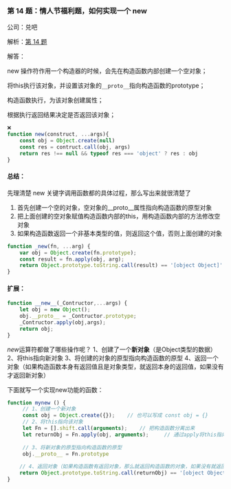 ### 第 14 题：情人节福利题，如何实现一个 new

公司：兑吧

解析：[第 14 题](https://github.com/Advanced-Frontend/Daily-Interview-Question/issues/12)

解答：

new 操作符作用一个构造器的时候，会先在构造函数内部创建一个空对象；

将this执行该对象，并设置该对象的`__proto__`指向构造函数的prototype；

构造函数执行，为该对象创建属性；

根据执行返回结果决定是否返回该对象；



```javascript
❌
function new(construct, ...args){
    const obj = Object.create(null)
    const res = contruct.call(obj, args)
    return res !== null && typeof res === 'object' ? res : obj
}
```

#### 总结：

先理清楚 new 关键字调用函数都的具体过程，那么写出来就很清楚了

1. 首先创建一个空的对象，空对象的__proto__属性指向构造函数的原型对象
2. 把上面创建的空对象赋值构造函数内部的this，用构造函数内部的方法修改空对象
3. 如果构造函数返回一个非基本类型的值，则返回这个值，否则上面创建的对象

```js
function _new(fn, ...arg) {
    var obj = Object.create(fn.prototype);
    const result = fn.apply(obj, arg);
    return Object.prototype.toString.call(result) == '[object Object]' ? result : obj;
}
```

#### 扩展：



```js
function __new__(_Contructor,...args) {
	let obj = new Object();
	obj.__proto__ = _Contructor.prototype;
	_Contructor.apply(obj,args);
	return obj;
}
```

*new*运算符都做了哪些操作呢？
1、创建了一个**新对象**（是Object类型的数据）
2、将this指向新对象
3、将创建的对象的原型指向构造函数的原型
4、返回一个对象（如果构造函数本身有返回值且是对象类型，就返回本身的返回值，如果没有才返回新对象）

下面就写一个实现new功能的函数：

```js
function mynew () {
     // 1、创建一个新对象
     const obj = Object.create({});    // 也可以写成 const obj = {}
     // 2、将this指向该对象
     let Fn = [].shift.call(arguments);    // 把构造函数分离出来
     let returnObj = Fn.apply(obj, arguments);     // 通过apply将this指向由Fn变为obj
     
     // 3、将新对象的原型指向构造函数的原型
     obj.__proto__ = Fn.prototype
     
    // 4、返回对象（如果构造函数有返回对象，那么就返回构造函数的对象，如果没有就返回新对象）
    return Object.prototype.toString.call(returnObj) == '[object Object]' ? returnObj : obj;
}
```